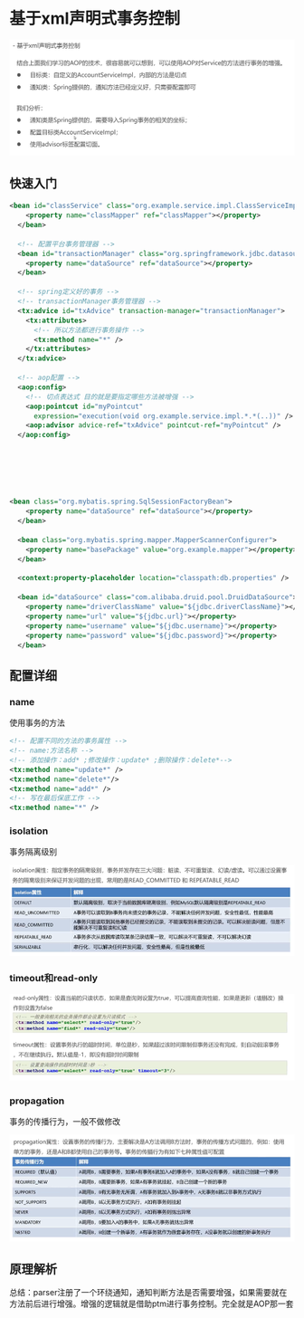 # 基于xml声明式事务控制

![1685423761367](image/23-05-30-基于xml声明式事务控制/1685423761367.png)

## 快速入门

```xml
<bean id="classService" class="org.example.service.impl.ClassServiceImpl">
    <property name="classMapper" ref="classMapper"></property>
  </bean>

  <!-- 配置平台事务管理器 -->
  <bean id="transactionManager" class="org.springframework.jdbc.datasource.DataSourceTransactionManager">
    <property name="dataSource" ref="dataSource"></property>
  </bean>

  <!-- spring定义好的事务 -->
  <!-- transactionManager事务管理器 -->
  <tx:advice id="txAdvice" transaction-manager="transactionManager">
    <tx:attributes>
      <!-- 所以方法都进行事务操作 -->
      <tx:method name="*" />
    </tx:attributes>
  </tx:advice>

  <!-- aop配置 -->
  <aop:config>
    <!-- 切点表达式 目的就是要指定哪些方法被增强 -->
    <aop:pointcut id="myPointcut"
      expression="execution(void org.example.service.impl.*.*(..))" />
    <aop:advisor advice-ref="txAdvice" pointcut-ref="myPointcut" />
  </aop:config>






<bean class="org.mybatis.spring.SqlSessionFactoryBean">
    <property name="dataSource" ref="dataSource"></property>
  </bean>

  <bean class="org.mybatis.spring.mapper.MapperScannerConfigurer">
    <property name="basePackage" value="org.example.mapper"></property>
  </bean>

  <context:property-placeholder location="classpath:db.properties" />

  <bean id="dataSource" class="com.alibaba.druid.pool.DruidDataSource">
    <property name="driverClassName" value="${jdbc.driverClassName}"></property>
    <property name="url" value="${jdbc.url}"></property>
    <property name="username" value="${jdbc.username}"></property>
    <property name="password" value="${jdbc.password}"></property>
  </bean>
```

## 配置详细

### name

使用事务的方法

```xml
<!-- 配置不同的方法的事务属性 -->
<!-- name:方法名称 -->
<!-- 添加操作：add* ;修改操作：update* ;删除操作：delete*-->
<tx:method name="update*" />  
<tx:method name="delete*"/>  
<tx:method name="add*" />
<!-- 写在最后保底工作 -->
<tx:method name="*" />
```

### isolation

事务隔离级别

![1685428712984](image/23-05-30-基于xml声明式事务控制/1685428712984.png)

### timeout和read-only

![1685429339215](image/23-05-30-基于xml声明式事务控制/1685429339215.png)

### propagation

事务的传播行为，一般不做修改

![1685429353490](image/23-05-30-基于xml声明式事务控制/1685429353490.png)

## 原理解析

总结：parser注册了一个环绕通知，通知判断方法是否需要增强，如果需要就在方法前后进行增强。增强的逻辑就是借助ptm进行事务控制。完全就是AOP那一套
